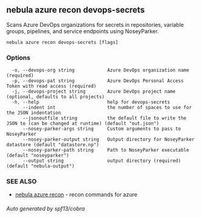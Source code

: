## nebula azure recon devops-secrets

Scans Azure DevOps organizations for secrets in repositories, variable groups, pipelines, and service endpoints using NoseyParker.

```
nebula azure recon devops-secrets [flags]
```

### Options

```
  -o, --devops-org string            Azure DevOps organization name (required)
  -p, --devops-pat string            Azure DevOps Personal Access Token with read access (required)
  -j, --devops-project string        Azure DevOps project name (optional, defaults to all projects)
  -h, --help                         help for devops-secrets
      --indent int                   the number of spaces to use for the JSON indentation
      --jsonoutfile string           the default file to write the JSON to (can be changed at runtime) (default "out.json")
      --nosey-parker-args string     Custom arguments to pass to NoseyParker
      --nosey-parker-output string   Output directory for NoseyParker datastore (default "datastore.np")
      --nosey-parker-path string     Path to NoseyParker executable (default "noseyparker")
      --output string                output directory (required) (default "nebula-output")
```

### SEE ALSO

* [nebula azure recon](nebula_azure_recon.md)	 - recon commands for azure

###### Auto generated by spf13/cobra
